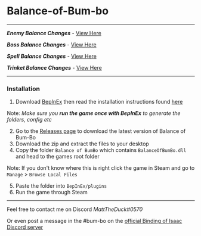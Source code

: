 # Balance-of-Bum-bo


---

_**Enemy Balance Changes**_ - [View Here](https://github.com/MattDeDuck/Balance-of-Bum-bo/wiki/Balance---Enemies)

_**Boss Balance Changes**_ - [View Here](https://github.com/MattDeDuck/Balance-of-Bum-bo/wiki/Balance---Bosses)

_**Spell Balance Changes**_ - [View Here](https://github.com/MattDeDuck/Balance-of-Bum-bo/wiki/Balance---Spells)

_**Trinket Balance Changes**_ - [View Here](https://github.com/MattDeDuck/Balance-of-Bum-bo/wiki/Balance---Trinkets)

---

### Installation

1. Download [BepInEx](https://github.com/BepInEx/BepInEx/releases) then read the installation instructions found [here](https://bepinex.github.io/bepinex_docs/v5.0/articles/user_guide/installation.html)

Note: _Make sure you **run the game once with BepInEx** to generate the folders, config etc_

2. Go to the [Releases page](https://github.com/MattDeDuck/Balance-of-Bum-bo/releases) to download the latest version of Balance of Bum-Bo
3. Download the zip and extract the files to your desktop
4. Copy the folder `Balance of BumBo` which contains `BalanceOfBumBo.dll` and head to the games root folder

Note: If you don't know where this is right click the game in Steam and go to `Manage` > `Browse Local Files`

5. Paste the folder into `BepInEx/plugins`
6. Run the game through Steam

---
Feel free to contact me on Discord _MattTheDuck#0570_

Or even post a message in the #bum-bo on the [official Binding of Isaac Discord server](https://discord.gg/isaac)
